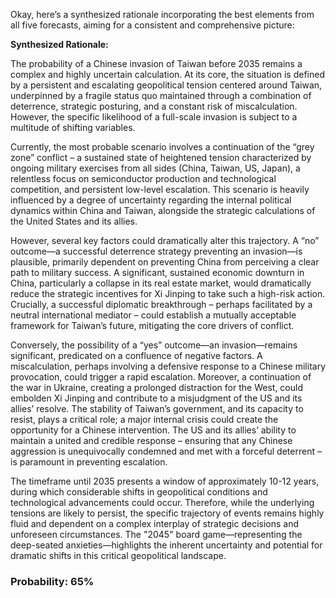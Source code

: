Okay, here’s a synthesized rationale incorporating the best elements from all five forecasts, aiming for a consistent and comprehensive picture:

**Synthesized Rationale:**

The probability of a Chinese invasion of Taiwan before 2035 remains a complex and highly uncertain calculation. At its core, the situation is defined by a persistent and escalating geopolitical tension centered around Taiwan, underpinned by a fragile status quo maintained through a combination of deterrence, strategic posturing, and a constant risk of miscalculation.  However, the specific likelihood of a full-scale invasion is subject to a multitude of shifting variables.

Currently, the most probable scenario involves a continuation of the “grey zone” conflict – a sustained state of heightened tension characterized by ongoing military exercises from all sides (China, Taiwan, US, Japan), a relentless focus on semiconductor production and technological competition, and persistent low-level escalation.  This scenario is heavily influenced by a degree of uncertainty regarding the internal political dynamics within China and Taiwan, alongside the strategic calculations of the United States and its allies.

However, several key factors could dramatically alter this trajectory. A “no” outcome—a successful deterrence strategy preventing an invasion—is plausible, primarily dependent on preventing China from perceiving a clear path to military success. A significant, sustained economic downturn in China, particularly a collapse in its real estate market, would dramatically reduce the strategic incentives for Xi Jinping to take such a high-risk action.  Crucially, a successful diplomatic breakthrough – perhaps facilitated by a neutral international mediator – could establish a mutually acceptable framework for Taiwan’s future, mitigating the core drivers of conflict.  

Conversely, the possibility of a “yes” outcome—an invasion—remains significant, predicated on a confluence of negative factors. A miscalculation, perhaps involving a defensive response to a Chinese military provocation, could trigger a rapid escalation. Moreover, a continuation of the war in Ukraine, creating a prolonged distraction for the West, could embolden Xi Jinping and contribute to a misjudgment of the US and its allies’ resolve. The stability of Taiwan’s government, and its capacity to resist, plays a critical role; a major internal crisis could create the opportunity for a Chinese intervention.  The US and its allies’ ability to maintain a united and credible response – ensuring that any Chinese aggression is unequivocally condemned and met with a forceful deterrent – is paramount in preventing escalation.  

The timeframe until 2035 presents a window of approximately 10-12 years, during which considerable shifts in geopolitical conditions and technological advancements could occur.  Therefore, while the underlying tensions are likely to persist, the specific trajectory of events remains highly fluid and dependent on a complex interplay of strategic decisions and unforeseen circumstances. The "2045" board game—representing the deep-seated anxieties—highlights the inherent uncertainty and potential for dramatic shifts in this critical geopolitical landscape.



### Probability: 65%